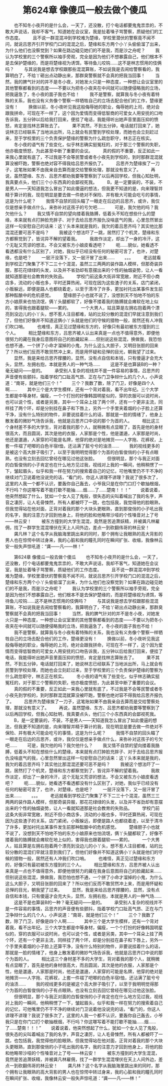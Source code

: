 # 　　第624章 像傻瓜一般去做个傻瓜
　　也不知冬小夜开的是什么会，一天了，还没散，打个电话都要鬼鬼祟祟的，不敢大声说话，我却不客气，知道她在会议室，我是扯着嗓子骂警察，质疑他们的工作态度。
　　且不说一群混混冲到学校难为楚缘，学校里潜伏的警察竟不闻不问，就说吕思齐引开学校门口的混混之后，楚缘和东方两个小丫头偷偷溜了出来，为什么他们也没察觉到？如果在路边碰见她们的不是我，而是沙之舟呢？
　　我认为学校里的三个警察所以袖手旁观，完全是因为他们不想暴露自己，他们根本不是去保护楚缘的，而是将楚缘视为诱饵，等待鱼儿咬钩……这不是林志惯用的伎俩吗？
　　与其说我是想去学校跟那些混混算账，不如说我是去闹给警察看的，我算明白了，不给丫砸出点动静出来，那群臭警察就不会真的把我当回事！
　　当然，我的脾气针对的并不是冬小夜，对她发火只是一种态度，一种想让会议室里的其他警察都看到的态度——不要以为把冬小夜夹在中间就可以随便侵略我的立场，把我逼急了，冬小夜的面子我也不给！
　　我不是警察，就算我与冬小夜有着特殊的关系，我也没有义务像个警察一样牺牲自己的立场去配合他们的工作，楚缘更没有！
　　换做以前，冬小夜听见我这般侮辱她的职业，侮辱她的上司，绝对会跟我拼命，可现在不一样了，这个因为爱情而变得低智商的可爱女人用安抚的口吻告诉我，五分钟以后给我打回来，便挂了电话，我能得听出她声音里面压抑的愤怒，肯定是找林志算账去了。
　　果不其然，不到五分钟，电话就打回来了，她说林志已经联系了当地派出所，马上就会有民警到学校处理，而她也会立刻赶过来，至于学校里的三个负责保护楚缘的警察为什么疏忽职守，林志正在核实。
　　冬小夜的语气有了些变化，似乎林志确实挺冤枉的，对于那三个警察的失职，他亦极度愤怒，为此甚至中断了重要的会议。
　　真的假的不重要，反正如此一来我心里就有底了，不过我是不会等民警或者冬小夜先到学校的，到时那群混混就算没被吓跑，警察也绝对容不得我给吕思齐报仇了。
　　吕思齐为楚缘挨了一刀子，这笔账如果不由我亲自去算而是交给警察处理，那就没有意义了。
　　再说，虽然楚缘、东方、吕思齐都劝我要等警察到了以后再回学校，但我心知肚明，我真要点头，他们三个小东西真的会鄙视死我。
　　B，是一定要装的，不装，不是男人——天知道我怎么冒出了如此傻逼的想法，但我更不知道的是，向来理智并精于算计的我，现在明显是要去做一件绝对不保险、并有极大可能会吃亏的事情，这是为什么呢？
　　我情不自禁的回头瞄了一眼走在后边的吕思齐，或许，我仅仅是想亲手做点什么，来弥补对这孩子的亏欠吧……
　　可是，我欠他的吗？我欠他什么？
　　我又情不自禁的望向搂着我胳膊，低着头不知在想些什么的楚缘，本来就有点打肿脸充胖子、对于去给吕思齐报仇没啥底气的我，心里忽然冒出这样一句安慰自己的话来：这丫头本来就是我的，我欠的着吕思齐吗？其实他比那混混还要可恶不是吗？
　　我被这个想法吓了一跳，居然打了个机灵，楚缘和东方都察觉到了，皆诧异不解的望着我。
　　我故作淡定，却出了一身的冷汗，这个无耻又荒谬的想法，不会又被东方小娘皮看透吧？
　　呃……貌似，她看透不看透都没有什么区别了，对她，我似乎已经没有任何的秘密可言了，也许，对楚缘，也是吧？
　　一层汗没落下，又一层汗冒了出来……
　　。。。
　　老远就看到学校正门聚集了不下二三十个混混，虽然三三两两的装作路人模样，但那奇装异服，那花花绿绿的头发，以及并不省劲却有意摆出来的个性的抽烟姿势，让人一看就知道那是社会教育的失败品。
　　学校门前这条大街非常宽敞，附近不但小商店多，流动的小贩也多，平时还算热闹，可现在因为这些渣子的关系，店门紧闭，小贩躲远，即便是路人也都绕着走，以至于清冷了许多，更加衬托出某事件发生前那种酝酿中的危机感觉。
　　楚缘胆子小也就不说了，没想到天不怕地不怕的东方小娘原来也怕流氓，俩丫头腿都软了，好像不搂着我的胳膊就会瘫软在地上似的，害得我也跟着腿软——累的。
　　一个大男人，姑且算是左拥右抱着两个漂亮到没边儿的小丫头，想不惹人注目都难，站的比较分散的混混们早就注意到我们了，但他们好像并不知道这俩小丫头就是他们的守候的猎物一般，居然还有人冲我们吹口哨。
　　也难怪，真正见过楚缘和东方的，好像只有最初被东方撞到的三个人。
　　相比楚缘和东方，吕思齐被人认出来真是一点也不值得意外，即便他很努力的藏在我身后意图将自己的脸藏起来……但别说这些混混，换做我，我恐怕也想不通，一个拼了小命才溜掉的小鬼，为什么这么大胆子，又明目张胆的回来了？所以他们反而不敢贸然冲上来，而是用怀疑和忌惮的目光，朝我望了过来。
　　显然，我是来给吕思齐撑腰的，显然，没有点自信和本钱，只有傻逼才会充大头，显然，左拥右抱，本就是男人的一种气场……
　　这是不是也算装B的一种？毫无疑问——是的。
　　承受别人复杂的视线并不是一件容易的事情，吕思齐的声音便有些颤抖，指着学校门口趾高气昂、正在与门卫争辩什么的几个人，小声说道：“南哥，就是他们三个！”
　　三个？我数了数，除了门卫，好像是四个人啊……
　　其中三个是大学生模样，还有一个背对着我，看不出年纪。三个大学生都是中等身材，偏瘦，一个个打扮的好像韩国明星似的，穿的衣服可以说时尚，也可以说个性，或者是另类，其中一个耳朵上挂了两个环，还有一个更非主流，同样挂了两个环，却是分别挂在鼻子和下唇上，另外一个手里夹着烟的小子脸上还算干净，没有什么特别的物件，非要说挂着什么的话，那就是一脸的情绪了，他身上散发着的微妙气场告诉我，他就是吕思齐口中说的那个为首的人。
　　相比这三个身材差不多的大学生，背对着我的那个人，就稍微有点显眼了，首先是他的身材很高大，而且圆润，其次是他的衣服，人家那是个性，他是邋遢，人家那是时尚，他还是邋遢，人家穿的可能是名牌，他穿的绝对是地摊货——人字拖、花裤衩，上套一件褶了吧唧的白色半宿t恤，还沾满了脏兮兮的油渍……
　　我的视线更多的是被这个高大胖子吸引了，以至于我明明觉得那个为首的白皙俊俏的小子有点眼熟，也没有立刻去回忆曾经在哪见过他这张脸。
　　但很明显，那个与我正对面的白皙俊俏的小子肯定也在什么地方见过我，视线对上我的一瞬间，他稍稍愣了一下，皱起眉头，似乎和我一样在努力的搜索着自己的记忆，可他嘴里仍不干不净的继续对门卫说着他没说完的话，“看门的，你这人讲理不讲理？我说了很多次了，这里的人我一个都不认识，要轰你自己轰去，小爷我只是在你门口打个歇抽根烟，不行吗？你这哪写着不能打歇不能抽……烟……了……楚南！！！”
　　说着说着，他突然想起了什么，犹如一个女人见了鬼般，很失态的尖叫着喊出了我的名字，声音之凄厉，让人毛骨悚然，所有人都被吓了一跳，也包括我，我觉得他的脸眼熟，但我觉得站在他对面，正背对着我的那个大块头更眼熟，直到那俊俏的小子吼出我的名字，我的注意力才回到他身上，将他的脸和他略带沙哑的个性嗓音对上了号——林云安！
　　被东方撞到的大学生混混，竟然是苦追萧妖精，并被龚凡林雇佣，找了一群学生混混埋伏在天上人间外边，差点一到砍翻伟哥的林云安！
　　龚凡林？这个名字从我脑海里跳出来的同时，那个拥有让我眼熟的高大背影的男人也在惊愕中转过身来，我的心脏和我的瞳孔同时在瞬间扩张、收缩，我像林云安一般失声惊吼道：“龚——凡——林！”

　　第624章 像傻瓜一般去做个傻瓜
　　也不知冬小夜开的是什么会，一天了，还没散，打个电话都要鬼鬼祟祟的，不敢大声说话，我却不客气，知道她在会议室，我是扯着嗓子骂警察，质疑他们的工作态度。
　　且不说一群混混冲到学校难为楚缘，学校里潜伏的警察竟不闻不问，就说吕思齐引开学校门口的混混之后，楚缘和东方两个小丫头偷偷溜了出来，为什么他们也没察觉到？如果在路边碰见她们的不是我，而是沙之舟呢？
　　我认为学校里的三个警察所以袖手旁观，完全是因为他们不想暴露自己，他们根本不是去保护楚缘的，而是将楚缘视为诱饵，等待鱼儿咬钩……这不是林志惯用的伎俩吗？
　　与其说我是想去学校跟那些混混算账，不如说我是去闹给警察看的，我算明白了，不给丫砸出点动静出来，那群臭警察就不会真的把我当回事！
　　当然，我的脾气针对的并不是冬小夜，对她发火只是一种态度，一种想让会议室里的其他警察都看到的态度——不要以为把冬小夜夹在中间就可以随便侵略我的立场，把我逼急了，冬小夜的面子我也不给！
　　我不是警察，就算我与冬小夜有着特殊的关系，我也没有义务像个警察一样牺牲自己的立场去配合他们的工作，楚缘更没有！
　　换做以前，冬小夜听见我这般侮辱她的职业，侮辱她的上司，绝对会跟我拼命，可现在不一样了，这个因为爱情而变得低智商的可爱女人用安抚的口吻告诉我，五分钟以后给我打回来，便挂了电话，我能得听出她声音里面压抑的愤怒，肯定是找林志算账去了。
　　果不其然，不到五分钟，电话就打回来了，她说林志已经联系了当地派出所，马上就会有民警到学校处理，而她也会立刻赶过来，至于学校里的三个负责保护楚缘的警察为什么疏忽职守，林志正在核实。
　　冬小夜的语气有了些变化，似乎林志确实挺冤枉的，对于那三个警察的失职，他亦极度愤怒，为此甚至中断了重要的会议。
　　真的假的不重要，反正如此一来我心里就有底了，不过我是不会等民警或者冬小夜先到学校的，到时那群混混就算没被吓跑，警察也绝对容不得我给吕思齐报仇了。
　　吕思齐为楚缘挨了一刀子，这笔账如果不由我亲自去算而是交给警察处理，那就没有意义了。
　　再说，虽然楚缘、东方、吕思齐都劝我要等警察到了以后再回学校，但我心知肚明，我真要点头，他们三个小东西真的会鄙视死我。
　　B，是一定要装的，不装，不是男人——天知道我怎么冒出了如此傻逼的想法，但我更不知道的是，向来理智并精于算计的我，现在明显是要去做一件绝对不保险、并有极大可能会吃亏的事情，这是为什么呢？
　　我情不自禁的回头瞄了一眼走在后边的吕思齐，或许，我仅仅是想亲手做点什么，来弥补对这孩子的亏欠吧……
　　可是，我欠他的吗？我欠他什么？
　　我又情不自禁的望向搂着我胳膊，低着头不知在想些什么的楚缘，本来就有点打肿脸充胖子、对于去给吕思齐报仇没啥底气的我，心里忽然冒出这样一句安慰自己的话来：这丫头本来就是我的，我欠的着吕思齐吗？其实他比那混混还要可恶不是吗？
　　我被这个想法吓了一跳，居然打了个机灵，楚缘和东方都察觉到了，皆诧异不解的望着我。
　　我故作淡定，却出了一身的冷汗，这个无耻又荒谬的想法，不会又被东方小娘皮看透吧？
　　呃……貌似，她看透不看透都没有什么区别了，对她，我似乎已经没有任何的秘密可言了，也许，对楚缘，也是吧？
　　一层汗没落下，又一层汗冒了出来……
　　。。。
　　老远就看到学校正门聚集了不下二三十个混混，虽然三三两两的装作路人模样，但那奇装异服，那花花绿绿的头发，以及并不省劲却有意摆出来的个性的抽烟姿势，让人一看就知道那是社会教育的失败品。
　　学校门前这条大街非常宽敞，附近不但小商店多，流动的小贩也多，平时还算热闹，可现在因为这些渣子的关系，店门紧闭，小贩躲远，即便是路人也都绕着走，以至于清冷了许多，更加衬托出某事件发生前那种酝酿中的危机感觉。
　　楚缘胆子小也就不说了，没想到天不怕地不怕的东方小娘原来也怕流氓，俩丫头腿都软了，好像不搂着我的胳膊就会瘫软在地上似的，害得我也跟着腿软——累的。
　　一个大男人，姑且算是左拥右抱着两个漂亮到没边儿的小丫头，想不惹人注目都难，站的比较分散的混混们早就注意到我们了，但他们好像并不知道这俩小丫头就是他们的守候的猎物一般，居然还有人冲我们吹口哨。
　　也难怪，真正见过楚缘和东方的，好像只有最初被东方撞到的三个人。
　　相比楚缘和东方，吕思齐被人认出来真是一点也不值得意外，即便他很努力的藏在我身后意图将自己的脸藏起来……但别说这些混混，换做我，我恐怕也想不通，一个拼了小命才溜掉的小鬼，为什么这么大胆子，又明目张胆的回来了？所以他们反而不敢贸然冲上来，而是用怀疑和忌惮的目光，朝我望了过来。
　　显然，我是来给吕思齐撑腰的，显然，没有点自信和本钱，只有傻逼才会充大头，显然，左拥右抱，本就是男人的一种气场……
　　这是不是也算装B的一种？毫无疑问——是的。
　　承受别人复杂的视线并不是一件容易的事情，吕思齐的声音便有些颤抖，指着学校门口趾高气昂、正在与门卫争辩什么的几个人，小声说道：“南哥，就是他们三个！”
　　三个？我数了数，除了门卫，好像是四个人啊……
　　其中三个是大学生模样，还有一个背对着我，看不出年纪。三个大学生都是中等身材，偏瘦，一个个打扮的好像韩国明星似的，穿的衣服可以说时尚，也可以说个性，或者是另类，其中一个耳朵上挂了两个环，还有一个更非主流，同样挂了两个环，却是分别挂在鼻子和下唇上，另外一个手里夹着烟的小子脸上还算干净，没有什么特别的物件，非要说挂着什么的话，那就是一脸的情绪了，他身上散发着的微妙气场告诉我，他就是吕思齐口中说的那个为首的人。
　　相比这三个身材差不多的大学生，背对着我的那个人，就稍微有点显眼了，首先是他的身材很高大，而且圆润，其次是他的衣服，人家那是个性，他是邋遢，人家那是时尚，他还是邋遢，人家穿的可能是名牌，他穿的绝对是地摊货——人字拖、花裤衩，上套一件褶了吧唧的白色半宿t恤，还沾满了脏兮兮的油渍……
　　我的视线更多的是被这个高大胖子吸引了，以至于我明明觉得那个为首的白皙俊俏的小子有点眼熟，也没有立刻去回忆曾经在哪见过他这张脸。
　　但很明显，那个与我正对面的白皙俊俏的小子肯定也在什么地方见过我，视线对上我的一瞬间，他稍稍愣了一下，皱起眉头，似乎和我一样在努力的搜索着自己的记忆，可他嘴里仍不干不净的继续对门卫说着他没说完的话，“看门的，你这人讲理不讲理？我说了很多次了，这里的人我一个都不认识，要轰你自己轰去，小爷我只是在你门口打个歇抽根烟，不行吗？你这哪写着不能打歇不能抽……烟……了……楚南！！！”
　　说着说着，他突然想起了什么，犹如一个女人见了鬼般，很失态的尖叫着喊出了我的名字，声音之凄厉，让人毛骨悚然，所有人都被吓了一跳，也包括我，我觉得他的脸眼熟，但我觉得站在他对面，正背对着我的那个大块头更眼熟，直到那俊俏的小子吼出我的名字，我的注意力才回到他身上，将他的脸和他略带沙哑的个性嗓音对上了号——林云安！
　　被东方撞到的大学生混混，竟然是苦追萧妖精，并被龚凡林雇佣，找了一群学生混混埋伏在天上人间外边，差点一到砍翻伟哥的林云安！
　　龚凡林？这个名字从我脑海里跳出来的同时，那个拥有让我眼熟的高大背影的男人也在惊愕中转过身来，我的心脏和我的瞳孔同时在瞬间扩张、收缩，我像林云安一般失声惊吼道：“龚——凡——林！”
